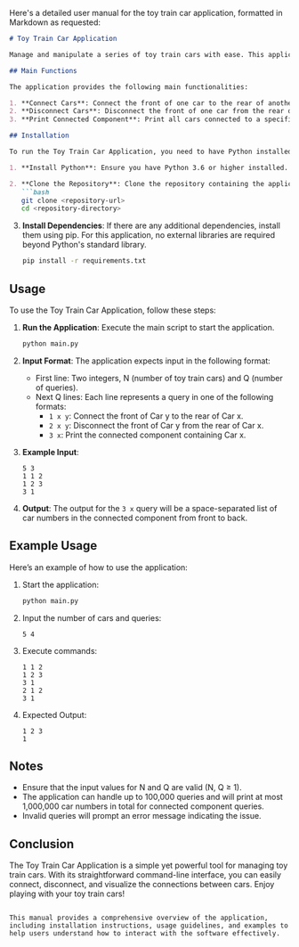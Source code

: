 Here's a detailed user manual for the toy train car application, formatted in Markdown as requested:

```markdown
# Toy Train Car Application

Manage and manipulate a series of toy train cars with ease. This application allows you to connect, disconnect, and print the connected components of toy train cars through a simple command-line interface.

## Main Functions

The application provides the following main functionalities:

1. **Connect Cars**: Connect the front of one car to the rear of another.
2. **Disconnect Cars**: Disconnect the front of one car from the rear of another.
3. **Print Connected Component**: Print all cars connected to a specified car in order from front to back.

## Installation

To run the Toy Train Car Application, you need to have Python installed on your machine. Follow these steps to set up the environment:

1. **Install Python**: Ensure you have Python 3.6 or higher installed. You can download it from [python.org](https://www.python.org/downloads/).

2. **Clone the Repository**: Clone the repository containing the application code.
   ```bash
   git clone <repository-url>
   cd <repository-directory>
   ```

3. **Install Dependencies**: If there are any additional dependencies, install them using pip. For this application, no external libraries are required beyond Python's standard library.
   ```bash
   pip install -r requirements.txt
   ```

## Usage

To use the Toy Train Car Application, follow these steps:

1. **Run the Application**: Execute the main script to start the application.
   ```bash
   python main.py
   ```

2. **Input Format**: The application expects input in the following format:
   - First line: Two integers, N (number of toy train cars) and Q (number of queries).
   - Next Q lines: Each line represents a query in one of the following formats:
     - `1 x y`: Connect the front of Car y to the rear of Car x.
     - `2 x y`: Disconnect the front of Car y from the rear of Car x.
     - `3 x`: Print the connected component containing Car x.

3. **Example Input**:
   ```
   5 3
   1 1 2
   1 2 3
   3 1
   ```

4. **Output**: The output for the `3 x` query will be a space-separated list of car numbers in the connected component from front to back.

## Example Usage

Here’s an example of how to use the application:

1. Start the application:
   ```bash
   python main.py
   ```

2. Input the number of cars and queries:
   ```
   5 4
   ```

3. Execute commands:
   ```
   1 1 2
   1 2 3
   3 1
   2 1 2
   3 1
   ```

4. Expected Output:
   ```
   1 2 3
   1
   ```

## Notes

- Ensure that the input values for N and Q are valid (N, Q ≥ 1).
- The application can handle up to 100,000 queries and will print at most 1,000,000 car numbers in total for connected component queries.
- Invalid queries will prompt an error message indicating the issue.

## Conclusion

The Toy Train Car Application is a simple yet powerful tool for managing toy train cars. With its straightforward command-line interface, you can easily connect, disconnect, and visualize the connections between cars. Enjoy playing with your toy train cars!
```

This manual provides a comprehensive overview of the application, including installation instructions, usage guidelines, and examples to help users understand how to interact with the software effectively.
